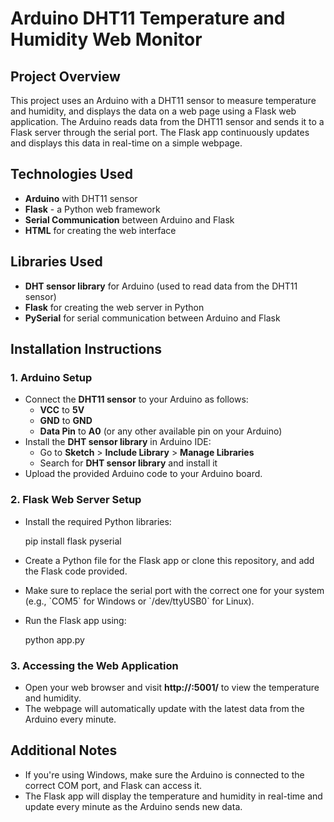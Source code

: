  
Arduino DHT11 Temperature and Humidity Web Monitor
==================================================

Project Overview
----------------

This project uses an Arduino with a DHT11 sensor to measure temperature and humidity, and displays the data on a web page using a Flask web application. The Arduino reads data from the DHT11 sensor and sends it to a Flask server through the serial port. The Flask app continuously updates and displays this data in real-time on a simple webpage.

Technologies Used
-----------------

*   **Arduino** with DHT11 sensor
*   **Flask** - a Python web framework
*   **Serial Communication** between Arduino and Flask
*   **HTML** for creating the web interface

Libraries Used
--------------

*   **DHT sensor library** for Arduino (used to read data from the DHT11 sensor)
*   **Flask** for creating the web server in Python
*   **PySerial** for serial communication between Arduino and Flask

Installation Instructions
-------------------------

### 1\. Arduino Setup

*   Connect the **DHT11 sensor** to your Arduino as follows:
    *   **VCC** to **5V**
    *   **GND** to **GND**
    *   **Data Pin** to **A0** (or any other available pin on your Arduino)
*   Install the **DHT sensor library** in Arduino IDE:
    *   Go to **Sketch** > **Include Library** > **Manage Libraries**
    *   Search for **DHT sensor library** and install it
*   Upload the provided Arduino code to your Arduino board.

### 2\. Flask Web Server Setup

*   Install the required Python libraries:
    
    pip install flask pyserial
    
*   Create a Python file for the Flask app or clone this repository, and add the Flask code provided.
*   Make sure to replace the serial port with the correct one for your system (e.g., \`COM5\` for Windows or \`/dev/ttyUSB0\` for Linux).
*   Run the Flask app using:
    
    python app.py
    

### 3\. Accessing the Web Application

*   Open your web browser and visit **http://:5001/** to view the temperature and humidity.
*   The webpage will automatically update with the latest data from the Arduino every minute.

Additional Notes
----------------

*   If you're using Windows, make sure the Arduino is connected to the correct COM port, and Flask can access it.
*   The Flask app will display the temperature and humidity in real-time and update every minute as the Arduino sends new data.
